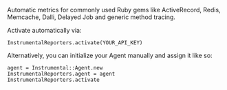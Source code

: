 Automatic metrics for commonly used Ruby gems like ActiveRecord, Redis, Memcache, Dalli, Delayed Job and generic method tracing.

Activate automatically via:

```
InstrumentalReporters.activate(YOUR_API_KEY)
```

Alternatively, you can initialize your Agent manually and assign it like so:

```
agent = Instrumental::Agent.new
InstrumentalReporters.agent = agent
InstrumentalReporters.activate
```
